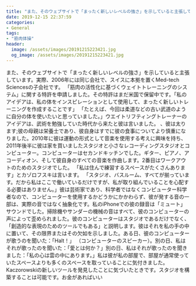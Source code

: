 ```yaml
---
title: "また、そのウェブサイトで「まったく新しいレベルの強さ」を示していると主張しています。"
date: 2019-12-15 22:37:59
categories:
- General
tags:
- "筋肉体操"
header:
  image: /assets/images/20191215223421.jpg
  og_image: /assets/images/20191215223421.jpg
---
```


また、そのウェブサイトで「まったく新しいレベルの強さ」を示していると主張しています。実際、2006年には同じ会社で、スイスに本拠を置くMed-tech Sciencesの子会社です。 「筋肉の活性化に基づくウェイトトレーニングのシステム」に関する特許を申請しました。その特許はまだ米国で保留中です。「私のアイデアは、私の体をインスピレーションとして使用して、まったく新しいトレーニングを作成することです」 「たとえば、今回は柔道などの古い武道のように自分の体を使いたいと思っていました。」ウエイトリフティングトレーナーのアイデアは、武術を勉強していた時代から来たと彼は言いました。 、彼は太ります;彼の母親は栄養士であり、彼自身はすでに彼の食事についてより慎重になりました。2010年に彼は運動の形式として音楽を使用する考えに興味を持ち、2011年後半に彼は家を買いましたスタジオと小さなレコーディングスタジオとコンピューター。コンピューターはセカンドキッチンでした。ギター、ピアノ、アコーディオン、そして彼自身のすべての音楽を作曲します。2番目はワークアウトのためのスタジオでした。 「私は住んで練習するスペースがたくさんあります」とカゾロフスキは言います。 「スタジオ、バスルーム、すべてが揃っています。だから私はここで働いているだけですが、私が取り組んでいることを心配する必要はありません。」彼は芸術家であり、科学者ではなくコンピューター科学者なので、コンピューターを使用するかどうかにかかわらず、彼が発する音の一部は、実際の音ではなく抽象化です。私のiPhoneでの彼の録音は「ミュート」サウンドでした。掃除機やサンダーの機械の音はすべて、彼のコンピューターの声によって歪められました。彼のコンピューターはスタジオであるだけでなく、「創造的な表現のためのツールでもある」と説明します。彼はそれを私の手の中に置いて、その限界またはその欠如を示しました。ある日、彼のコンピューターが歌うのを聞いた：「Halt！」 （コンピューターのスピーカー）。別の日、私はそれが歌ったのを聞いた：「愛とは何か？」別の日、私はそれが歌ったのを聞きました：「私の心は雲の中にあります。」私は彼が私の部屋で、部屋が通常使っていたスペースよりも多くのスペースを取っていることに気付きました。 Kaczorowskiの新しいツールを発見したことに気づいたときです。スタジオを構築することは可能です。お金があればいい
